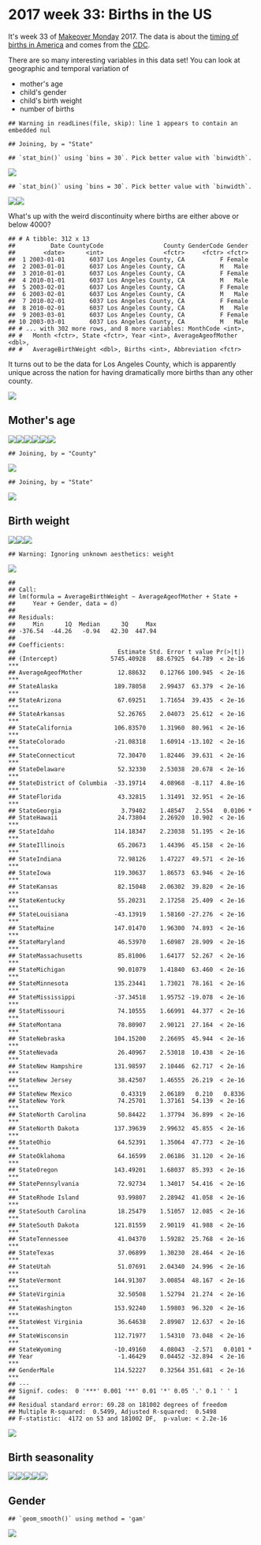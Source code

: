 2017 week 33: Births in the US
================

It's week 33 of [Makeover Monday](http://www.makeovermonday.co.uk/data/) 2017. The data is about the [timing of births in America](https://pudding.cool/2017/05/births/index.html) and comes from the [CDC](https://www.cdc.gov/nchs/data_access/vitalstatsonline.htm).

There are so many interesting variables in this data set! You can look at geographic and temporal variation of

-   mother's age
-   child's gender
-   child's birth weight
-   number of births

<!-- -->

    ## Warning in readLines(file, skip): line 1 appears to contain an embedded nul

    ## Joining, by = "State"

    ## `stat_bin()` using `bins = 30`. Pick better value with `binwidth`.

![](2017-week-33_files/figure-markdown_github/unnamed-chunk-2-1.png)

    ## `stat_bin()` using `bins = 30`. Pick better value with `binwidth`.

![](2017-week-33_files/figure-markdown_github/unnamed-chunk-2-2.png)![](2017-week-33_files/figure-markdown_github/unnamed-chunk-2-3.png)

What's up with the weird discontinuity where births are either above or below 4000?

    ## # A tibble: 312 x 13
    ##          Date CountyCode                 County GenderCode Gender
    ##        <date>      <int>                 <fctr>     <fctr> <fctr>
    ##  1 2003-01-01       6037 Los Angeles County, CA          F Female
    ##  2 2003-01-01       6037 Los Angeles County, CA          M   Male
    ##  3 2010-01-01       6037 Los Angeles County, CA          F Female
    ##  4 2010-01-01       6037 Los Angeles County, CA          M   Male
    ##  5 2003-02-01       6037 Los Angeles County, CA          F Female
    ##  6 2003-02-01       6037 Los Angeles County, CA          M   Male
    ##  7 2010-02-01       6037 Los Angeles County, CA          F Female
    ##  8 2010-02-01       6037 Los Angeles County, CA          M   Male
    ##  9 2003-03-01       6037 Los Angeles County, CA          F Female
    ## 10 2003-03-01       6037 Los Angeles County, CA          M   Male
    ## # ... with 302 more rows, and 8 more variables: MonthCode <int>,
    ## #   Month <fctr>, State <fctr>, Year <int>, AverageAgeofMother <dbl>,
    ## #   AverageBirthWeight <dbl>, Births <int>, Abbreviation <fctr>

It turns out to be the data for Los Angeles County, which is apparently unique across the nation for having dramatically more births than any other county.

![](2017-week-33_files/figure-markdown_github/unnamed-chunk-4-1.png)

Mother's age
------------

![](2017-week-33_files/figure-markdown_github/unnamed-chunk-5-1.png)![](2017-week-33_files/figure-markdown_github/unnamed-chunk-5-2.png)![](2017-week-33_files/figure-markdown_github/unnamed-chunk-5-3.png)![](2017-week-33_files/figure-markdown_github/unnamed-chunk-5-4.png)![](2017-week-33_files/figure-markdown_github/unnamed-chunk-5-5.png)![](2017-week-33_files/figure-markdown_github/unnamed-chunk-5-6.png)

    ## Joining, by = "County"

![](2017-week-33_files/figure-markdown_github/unnamed-chunk-5-7.png)

    ## Joining, by = "State"

![](2017-week-33_files/figure-markdown_github/unnamed-chunk-5-8.png)

Birth weight
------------

![](2017-week-33_files/figure-markdown_github/unnamed-chunk-6-1.png)![](2017-week-33_files/figure-markdown_github/unnamed-chunk-6-2.png)![](2017-week-33_files/figure-markdown_github/unnamed-chunk-6-3.png)

    ## Warning: Ignoring unknown aesthetics: weight

![](2017-week-33_files/figure-markdown_github/unnamed-chunk-6-4.png)

    ## 
    ## Call:
    ## lm(formula = AverageBirthWeight ~ AverageAgeofMother + State + 
    ##     Year + Gender, data = d)
    ## 
    ## Residuals:
    ##     Min      1Q  Median      3Q     Max 
    ## -376.54  -44.26   -0.94   42.30  447.94 
    ## 
    ## Coefficients:
    ##                             Estimate Std. Error t value Pr(>|t|)    
    ## (Intercept)               5745.40928   88.67925  64.789  < 2e-16 ***
    ## AverageAgeofMother          12.88632    0.12766 100.945  < 2e-16 ***
    ## StateAlaska                189.78058    2.99437  63.379  < 2e-16 ***
    ## StateArizona                67.69251    1.71654  39.435  < 2e-16 ***
    ## StateArkansas               52.26765    2.04073  25.612  < 2e-16 ***
    ## StateCalifornia            106.83570    1.31960  80.961  < 2e-16 ***
    ## StateColorado              -21.08318    1.60914 -13.102  < 2e-16 ***
    ## StateConnecticut            72.30470    1.82446  39.631  < 2e-16 ***
    ## StateDelaware               52.32330    2.53038  20.678  < 2e-16 ***
    ## StateDistrict of Columbia  -33.19714    4.08968  -8.117  4.8e-16 ***
    ## StateFlorida                43.32815    1.31491  32.951  < 2e-16 ***
    ## StateGeorgia                 3.79402    1.48547   2.554   0.0106 *  
    ## StateHawaii                 24.73804    2.26920  10.902  < 2e-16 ***
    ## StateIdaho                 114.18347    2.23038  51.195  < 2e-16 ***
    ## StateIllinois               65.20673    1.44396  45.158  < 2e-16 ***
    ## StateIndiana                72.98126    1.47227  49.571  < 2e-16 ***
    ## StateIowa                  119.30637    1.86573  63.946  < 2e-16 ***
    ## StateKansas                 82.15048    2.06302  39.820  < 2e-16 ***
    ## StateKentucky               55.20231    2.17258  25.409  < 2e-16 ***
    ## StateLouisiana             -43.13919    1.58160 -27.276  < 2e-16 ***
    ## StateMaine                 147.01470    1.96300  74.893  < 2e-16 ***
    ## StateMaryland               46.53970    1.60987  28.909  < 2e-16 ***
    ## StateMassachusetts          85.81006    1.64177  52.267  < 2e-16 ***
    ## StateMichigan               90.01079    1.41840  63.460  < 2e-16 ***
    ## StateMinnesota             135.23441    1.73021  78.161  < 2e-16 ***
    ## StateMississippi           -37.34518    1.95752 -19.078  < 2e-16 ***
    ## StateMissouri               74.10555    1.66991  44.377  < 2e-16 ***
    ## StateMontana                78.80907    2.90121  27.164  < 2e-16 ***
    ## StateNebraska              104.15200    2.26695  45.944  < 2e-16 ***
    ## StateNevada                 26.40967    2.53018  10.438  < 2e-16 ***
    ## StateNew Hampshire         131.98597    2.10446  62.717  < 2e-16 ***
    ## StateNew Jersey             38.42507    1.46555  26.219  < 2e-16 ***
    ## StateNew Mexico              0.43319    2.06189   0.210   0.8336    
    ## StateNew York               74.25701    1.37161  54.139  < 2e-16 ***
    ## StateNorth Carolina         50.84422    1.37794  36.899  < 2e-16 ***
    ## StateNorth Dakota          137.39639    2.99632  45.855  < 2e-16 ***
    ## StateOhio                   64.52391    1.35064  47.773  < 2e-16 ***
    ## StateOklahoma               64.16599    2.06186  31.120  < 2e-16 ***
    ## StateOregon                143.49201    1.68037  85.393  < 2e-16 ***
    ## StatePennsylvania           72.92734    1.34017  54.416  < 2e-16 ***
    ## StateRhode Island           93.99807    2.28942  41.058  < 2e-16 ***
    ## StateSouth Carolina         18.25479    1.51057  12.085  < 2e-16 ***
    ## StateSouth Dakota          121.81559    2.90119  41.988  < 2e-16 ***
    ## StateTennessee              41.04370    1.59282  25.768  < 2e-16 ***
    ## StateTexas                  37.06899    1.30230  28.464  < 2e-16 ***
    ## StateUtah                   51.07691    2.04340  24.996  < 2e-16 ***
    ## StateVermont               144.91307    3.00854  48.167  < 2e-16 ***
    ## StateVirginia               32.50508    1.52794  21.274  < 2e-16 ***
    ## StateWashington            153.92240    1.59803  96.320  < 2e-16 ***
    ## StateWest Virginia          36.64638    2.89987  12.637  < 2e-16 ***
    ## StateWisconsin             112.71977    1.54310  73.048  < 2e-16 ***
    ## StateWyoming               -10.49160    4.08043  -2.571   0.0101 *  
    ## Year                        -1.46429    0.04452 -32.894  < 2e-16 ***
    ## GenderMale                 114.52227    0.32564 351.681  < 2e-16 ***
    ## ---
    ## Signif. codes:  0 '***' 0.001 '**' 0.01 '*' 0.05 '.' 0.1 ' ' 1
    ## 
    ## Residual standard error: 69.28 on 181002 degrees of freedom
    ## Multiple R-squared:  0.5499, Adjusted R-squared:  0.5498 
    ## F-statistic:  4172 on 53 and 181002 DF,  p-value: < 2.2e-16

![](2017-week-33_files/figure-markdown_github/unnamed-chunk-6-5.png)

Birth seasonality
-----------------

![](2017-week-33_files/figure-markdown_github/unnamed-chunk-7-1.png)![](2017-week-33_files/figure-markdown_github/unnamed-chunk-7-2.png)![](2017-week-33_files/figure-markdown_github/unnamed-chunk-7-3.png)![](2017-week-33_files/figure-markdown_github/unnamed-chunk-7-4.png)![](2017-week-33_files/figure-markdown_github/unnamed-chunk-7-5.png)

Gender
------

    ## `geom_smooth()` using method = 'gam'

![](2017-week-33_files/figure-markdown_github/unnamed-chunk-8-1.png)
